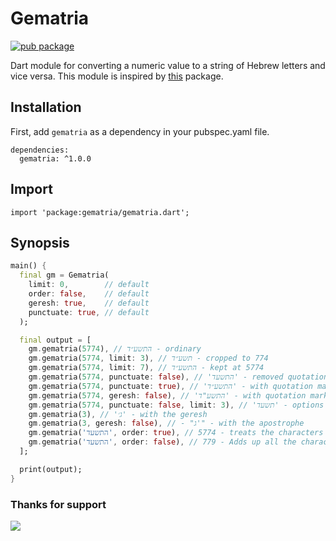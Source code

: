 # Gematria

[![pub package](https://img.shields.io/pub/v/gematria.svg)](https://pub.dartlang.org/packages/gematria)

Dart module for converting a numeric value to a string of Hebrew letters and vice versa. This module is inspired by [this](https://github.com/Scimonster/js-gematriya) package.

## Installation

First, add `gematria` as a dependency in your pubspec.yaml file.

```
dependencies:
  gematria: ^1.0.0
```

## Import

```
import 'package:gematria/gematria.dart';
```

## Synopsis

```dart
main() {
  final gm = Gematria(
    limit: 0,        // default
    order: false,    // default
    geresh: true,    // default
    punctuate: true, // default
  );

  final output = [
    gm.gematria(5774), // התשע״ד - ordinary
    gm.gematria(5774, limit: 3), // תשע״ד - cropped to 774
    gm.gematria(5774, limit: 7), // התשע״ד - kept at 5774
    gm.gematria(5774, punctuate: false), // 'התשעד' - removed quotation marks
    gm.gematria(5774, punctuate: true), // 'התשע״ד' - with quotation marks
    gm.gematria(5774, geresh: false), // 'התשע"ד' - with quotation marks
    gm.gematria(5774, punctuate: false, limit: 3), // 'תשעד' - options can be combined
    gm.gematria(3), // 'ג׳' - with the geresh
    gm.gematria(3, geresh: false), // - "ג'" - with the apostrophe
    gm.gematria('התשעד', order: true), // 5774 - treats the characters as an ordered number
    gm.gematria('התשעד', order: false), // 779 - Adds up all the characters
  ];

  print(output);
}
```

### Thanks for support

<a target="_blank" href="http://buymeacoffee.com/radxene">
  <img src="https://raw.github.com/radxene/gematria_dart/main/assets/coffee-logo.svg" />
</a>

